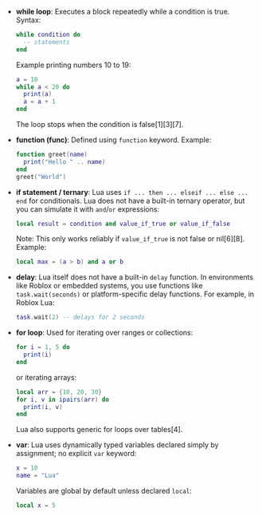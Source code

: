 

- **while loop**: Executes a block repeatedly while a condition is true. Syntax:
  ```lua
  while condition do
    -- statements
  end
  ```
  Example printing numbers 10 to 19:
  ```lua
  a = 10
  while a < 20 do
    print(a)
    a = a + 1
  end
  ```
  The loop stops when the condition is false[1][3][7].

- **function (func)**: Defined using `function` keyword. Example:
  ```lua
  function greet(name)
    print("Hello " .. name)
  end
  greet("World")
  ```

- **if statement / ternary**: Lua uses `if ... then ... elseif ... else ... end` for conditionals. Lua does not have a built-in ternary operator, but you can simulate it with `and`/`or` expressions:
  ```lua
  local result = condition and value_if_true or value_if_false
  ```
  Note: This only works reliably if `value_if_true` is not false or nil[6][8]. Example:
  ```lua
  local max = (a > b) and a or b
  ```

- **delay**: Lua itself does not have a built-in `delay` function. In environments like Roblox or embedded systems, you use functions like `task.wait(seconds)` or platform-specific delay functions. For example, in Roblox Lua:
  ```lua
  task.wait(2) -- delays for 2 seconds
  ```
  
- **for loop**: Used for iterating over ranges or collections:
  ```lua
  for i = 1, 5 do
    print(i)
  end
  ```
  or iterating arrays:
  ```lua
  local arr = {10, 20, 30}
  for i, v in ipairs(arr) do
    print(i, v)
  end
  ```
  Lua also supports generic for loops over tables[4].

- **var**: Lua uses dynamically typed variables declared simply by assignment; no explicit `var` keyword:
  ```lua
  x = 10
  name = "Lua"
  ```
  Variables are global by default unless declared `local`:
  ```lua
  local x = 5
  ```

